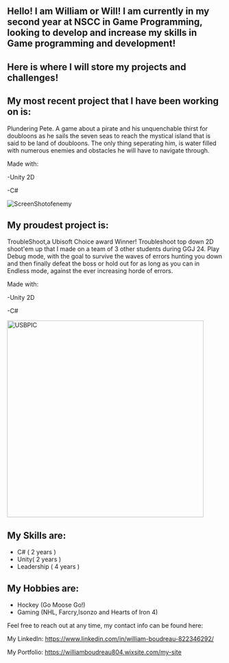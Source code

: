 
Hello! I am William or Will! I am currently in my second year at NSCC in Game Programming, looking to develop and increase my skills in Game programming and development!
-
Here is where I will store my projects and challenges!
----------------------------------------------------------------------------------------------------------------------------------------------------------------------------------------------------------------

My most recent project that I have been working on is: 
----------------------------------------------------------------------------------------------------------------------------------------------------------------------------------------------------------------
Plundering Pete. A game about a pirate and his unquenchable thirst for doubloons as he sails the seven seas to reach the mystical island that is said to be land of doubloons. The only thing seperating him, is water filled with numerous enemies and obstacles he will have to navigate through.

Made with:

-Unity 2D

-C#

![ScreenShotofenemy](https://github.com/user-attachments/assets/40333150-cd94-4014-abab-86b61741b929)

My proudest project is: 
----------------------------------------------------------------------------------------------------------------------------------------------------------------------------------------------------------------
TroubleShoot,a Ubisoft Choice award Winner! Troubleshoot top down 2D shoot'em up that I made on a team of 3 other students during GGJ 24. Play Debug mode, with the goal to survive the waves of errors hunting you down and then finally defeat the boss or hold out for as long as you can in Endless mode, against the ever increasing horde of errors.

Made with:

-Unity 2D

-C#

<img width="458" alt="USBPIC" src="https://github.com/user-attachments/assets/2de0b13f-a2a3-4ec0-820e-d4628c5eb9cb">


My Skills are:
--------------
- C# ( 2 years )
- Unity( 2 years )
- Leadership ( 4 years )

My Hobbies are:
----------------
- Hockey (Go Moose Go!)
- Gaming (NHL, Farcry,Isonzo and Hearts of Iron 4)

Feel free to reach out at any time, my contact info can be found here:
 
 My LinkedIn: https://www.linkedin.com/in/william-boudreau-822346292/
 
 My Portfolio: https://williamboudreau804.wixsite.com/my-site
<!---
WillBoudreau/WillBoudreau is a ✨ special ✨ repository because its `README.md` (this file) appears on your GitHub profile.
You can click the Preview link to take a look at your changes.
--->
